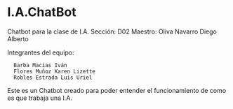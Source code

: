 # I.A.ChatBot
Chatbot para la clase de I.A.
Sección: D02
Maestro: Oliva Navarro Diego Alberto

Integrantes del equipo:

      Barba Macias Iván
      Flores Muñoz Karen Lizette
      Robles Estrada Luis Uriel

Este es un Chatbot creado para poder entender el funcionamiento de como es que trabaja una I.A.
